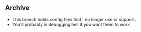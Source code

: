 ## Archive
- This branch holds config files that I no longer use or support.
- You'll probably in debugging hell if you want them to work

